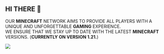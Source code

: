## HI THERE 👋

OUR **MINECRAFT** NETWORK AIMS TO PROVIDE ALL PLAYERS WITH A UNIQUE AND UNFORGETTABLE **GAMING** EXPERIENCE.  
WE ENSURE THAT WE STAY UP TO DATE WITH THE LATEST **MINECRAFT** VERSIONS. (**CURRENTLY ON VERSION 1.21.**)

![](https://github.com/STANDARDSUCHT/media/blob/main/images/006.png?raw=true)
